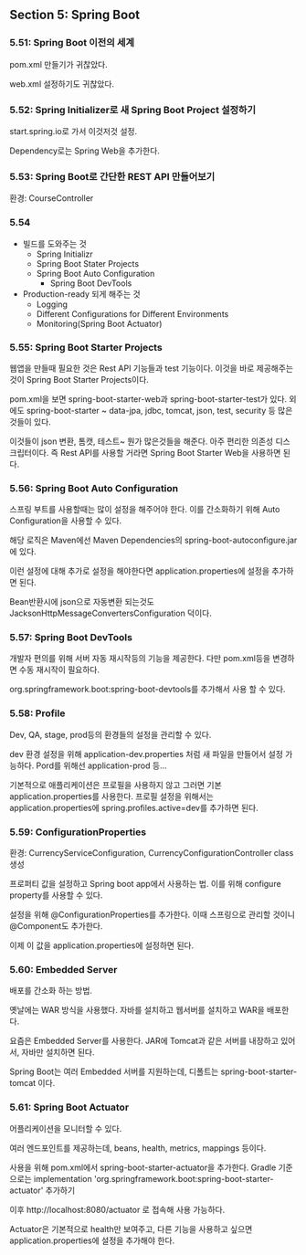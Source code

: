 ## Section 5: Spring Boot
### 5.51: Spring Boot 이전의 세계
pom.xml 만들기가 귀찮았다.

web.xml 설정하기도 귀찮았다.

### 5.52: Spring Initializer로 새 Spring Boot Project 설정하기
start.spring.io로 가서 이것저것 설정.

Dependency로는 Spring Web을 추가한다.

### 5.53: Spring Boot로 간단한 REST API 만들어보기
환경: CourseController

### 5.54
- 빌드를 도와주는 것
  - Spring Initializr
  - Spring Boot Stater Projects
  - Spring Boot Auto Configuration
    - Spring Boot DevTools
- Production-ready 되게 해주는 것
  - Logging
  - Different Configurations for Different Environments
  - Monitoring(Spring Boot Actuator)

### 5.55: Spring Boot Starter Projects
웹앱을 만들때 필요한 것은 Rest API 기능들과 test 기능이다.
이것을 바로 제공해주는 것이 Spring Boot Starter Projects이다.

pom.xml을 보면 spring-boot-starter-web과 spring-boot-starter-test가 있다.
외에도 spring-boot-starter ~ data-jpa, jdbc, tomcat, json, test, security 등 많은 것들이 있다.

이것들이 json 변환, 톰캣, 테스트~ 뭔가 많은것들을 해준다. 아주 편리한 의존성 디스크립터이다.
즉 Rest API를 사용할 거라면 Spring Boot Starter Web을 사용하면 된다.

### 5.56: Spring Boot Auto Configuration
스프링 부트를 사용할때는 많이 설정을 해주어야 한다.
이를 간소화하기 위해 Auto Configuration을 사용할 수 있다.

해당 로직은 Maven에선 Maven Dependencies의 spring-boot-autoconfigure.jar에 있다.

이런 설정에 대해 추가로 설정을 해야한다면 application.properties에 설정을 추가하면 된다.

Bean반환시에 json으로 자동변환 되는것도 JacksonHttpMessageConvertersConfiguration 덕이다.

### 5.57: Spring Boot DevTools
개발자 편의를 위해 서버 자동 재시작등의 기능을 제공한다. 다만 pom.xml등을 변경하면 수동 재시작이 필요하다.

org.springframework.boot:spring-boot-devtools를 추가해서 사용 할 수 있다.

### 5.58: Profile
Dev, QA, stage, prod등의 환경들의 설정을 관리할 수 있다.

dev 환경 설정을 위해 application-dev.properties 처럼 새 파일을 만들어서 설정 가능하다. Pord를 위해선 application-prod 등...

기본적으로 애플리케이션은 프로필을 사용하지 않고 그러면 기본 application.properties를 사용한다.
프로필 설정을 위해서는 application.properties에 spring.profiles.active=dev를 추가하면 된다.

### 5.59: ConfigurationProperties
환경: CurrencyServiceConfiguration, CurrencyConfigurationController class 생성

프로퍼티 값을 설정하고 Spring boot app에서 사용하는 법. 이를 위해 configure property를 사용할 수 있다.

설정을 위해 @ConfigurationProperties를 추가한다. 이때 스프링으로 관리할 것이니 @Component도 추가한다.

이제 이 값을 application.properties에 설정하면 된다.

### 5.60: Embedded Server
배포를 간소화 하는 방법.

옛날에는 WAR 방식을 사용했다. 자바를 설치하고 웹서버를 설치하고 WAR을 배포한다.

요즘은 Embedded Server를 사용한다. JAR에 Tomcat과 같은 서버를 내장하고 있어서, 자바만 설치하면 된다.

Spring Boot는 여러 Embedded 서버를 지원하는데, 디폴트는 spring-boot-starter-tomcat 이다.

### 5.61: Spring Boot Actuator
어플리케이션을 모니터할 수 있다.

여러 엔드포인트를 제공하는데, beans, health, metrics, mappings 등이다.

사용을 위해 pom.xml에서 spring-boot-starter-actuator을 추가한다.
Gradle 기준으로는 implementation 'org.springframework.boot:spring-boot-starter-actuator' 추가하기

이후 http://localhost:8080/actuator 로 접속해 사용 가능하다.

Actuator은 기본적으로 health만 보여주고, 다른 기능을 사용하고 싶으면 application.properties에 설정을 추가해야 한다.


